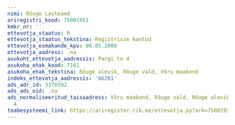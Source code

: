 ```yaml
---
nimi: Rõuge Lasteaed
ariregistri_kood: 75001951
kmkr_nr: ''
ettevotja_staatus: R
ettevotja_staatus_tekstina: Registrisse kantud
ettevotja_esmakande_kpv: 08.05.2000
ettevotja_aadress: .na
asukoht_ettevotja_aadressis: Pargi tn 4
asukoha_ehak_kood: 7181
asukoha_ehak_tekstina: Rõuge alevik, Rõuge vald, Võru maakond
indeks_ettevotja_aadressis: '66201'
ads_adr_id: 3370392
ads_ads_oid: .na
ads_normaliseeritud_taisaadress: Võru maakond, Rõuge vald, Rõuge alevik, Pargi tn
  4
teabesysteemi_link: https://ariregister.rik.ee/ettevotja.py?ark=75001951&ref=rekvisiidid
---
```

